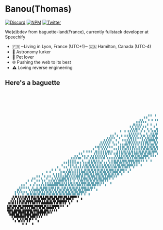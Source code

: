 # Banou(Thomas)

[![Discord](https://img.shields.io/badge/discord-Banou%231230-7289DA)](https://discord.com)
[![NPM](https://img.shields.io/badge/npm-Banou26-red)](https://www.npmjs.com/~banou26)
[![Twitter](https://img.shields.io/twitter/url?style=social&url=https%3A%2F%2Ftwitter.com%2Fbanou26)](https://twitter.com/banou26)

We(e)bdev from baguette-land(France), currently fullstack developer at Speechify

- :fr: ~Living in Lyon, France (UTC+1)~ 🇨🇦 Hamilton, Canada (UTC-4)
- :milky_way: Astronomy lurker
- :dog: Pet lover
- :globe_with_meridians: Pushing the web to its best
- :warning: Loving reverse engineering

## Here's a baguette
```md
                                                                                     ▖    ▖▖▖▖▖
                                                                                ▗ ▖▖▝ ▘▝▖▌▌▌▌▄▐▐▗
                                                                            ▗▗▐▝▖▚▗ ▘▝ ▚▞▙▚▚▚▞▐▐▐
                                                                          ▝▝▝▞▖▌▌▚▘▞▝▖▘▙▜▞▌▌▌▌▌▌▌▘
                                                                      ▗ ▖▝ ▝▗▗▝▞▐▗▚▚▚▚▜▙▚▚▜▐▐▞▟▐▝
                                                                ▖▖▘▘ ▘  ▗ ▘▚▚▜▚▚▚▗▚▚▚▜▚▚▜▐▐▐▐▝
                                                            ▗▗▚▚▗ ▘▝ ▘▘▝▗▝▞▞▛▟▗▚▐▝▌▙▜▐▞▞▞▞▞
                                                         ▗▗▀▞▞▞▗▗▝ ▘▗▝▝▞▞▟▟▜▚▚▚▚▚▜▐▐▐▞▞▞▝
                                                     ▖ ▖▗▗▚▚▜▝▗▘▖▝▖▚▗▞▙▛▛▞▞▟▐▚▜▐▐▐▞▟▝▝
                                                ▗▗▝▗ ▗ ▖▖▙▚▚▚▘▚▗▖▚▗▚▙▜▚▌▛▞▛▞▞▛▞▙▚▌▌▘▝
                                             ▗▗▚▚▘▘▖▝ ▖▖▞▞▌▌▌▘▘▌▞▞▙▙▙▜▚▜▞▛▞▞▙▜▞▞▝
                                           ▗▚▚▚▚▘▝▖▖▘▖▖▟▞▛▞▞▞▞▐▐▐▜▞▄▞▙▜▞▟▞▛▜▝▖▝
                                        ▗▝▝▌▚▚▚▘▘▘▖▖▌▌▛▄▜▐▐▚▚▐▐▚▛▟▞▙▜▞▙▜▞▞▝▖▘
                                  ▖▖▘▝▝▝ ▞▌▌▌▌▙▜▚▘▖▟▐▐▞▙▚▙▜▐▟▞▙▛▟▚█▞▛▀▞▗  ▘
                              ▗▗▚▚▄▝▐▗▘▞▟▐▞▞▞▟▝▖▖▖▞▞▟▟▞▞▙▚▜▚▙▜▟▟▜▀▖▘▘▘
                           ▖▖▌▌▌▌▄▗▝▖▖▟▐▞▙▚▚▞▗▗▝▖▌█▟▚▙▜▜▞▛▛▙▜▜▝▝ ▘ ▘
                        ▖ ▘▖▖▘▌▚▐▗▐▗▚▜▞▙▜▞▟▐▐▞▙▜▞▞▟▞█▞▛▙▛▛▀▞▝ ▝
                   ▖▗▝ ▘ ▚▗▖▞▟▞▖▌▌▌▙▟▚▜▞▙▜▐▚▛▟▞▙▜▜▟▟▚▛▜▝▗▝
              ▗▗ ▘▖▗▗ ▚▐▐▐▗▐▟▚▚▚▚▙▛▟▐▀▙▜▟▞▛▙▜▞▛▟▙▛▞▞▘▝
          ▗ ▞▝▗▗▝▖▖▘▖▞▄▚▚▙█▜▞▌▌▚▘▚▚▙▜▜▞▙▚▛▙▜▙▛▛▌▘▝
       ▗▗▝ ▗ ▞▗▗▗▚▐▐▟▟▟█▛▙▙▚▌▙▜▞▞▙▙▜▜▚█▞█▟▜▚▘▘▖ ▝
     ▗▞▞▝▝▝▖▞▄▟▄▜▟▜▌▙▜▚▌▛▄▚▛▟▞▙▜▟▚▙▜▜▙▙▜▘▘▖
    ▐▝▞▝▞▝▄▐▞▟▞▟▚▙▌▛▟▚▙▜▞▙▜▞▙█▞▙▛▙▛▛▚▘▗
   ▞▞▚▚▚▚▛▞▌▛▟▞▙▜▟▟▜▟▜▟▜▟▜▚▛▙▙▛▛▀▝ ▖
 ▗▞▟▐▐▐▚▛▟▜▜▜▟▜▜▚▙▙█▟▙▜▚▛█▜▜▘▚▝  ▘
 ▙▛▟▜▚▛▙▛▛▛▛█▟▜▜▛▙▛▟▟▟▛▛▜▝▝ ▝
 ▜▛▙█▛█▙█▛█▜▙▜▜▙█▙█▜▞▞▝▝
  ▀▛▙█▙█▟▛█▜▟█▜▚▚▘▘▘
   ▝▗▝▄▚▚▀▌▛▝ ▘▖
        ▘▝  ▝
```
